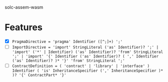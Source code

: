 solc-assem-wasm

# Features

- [X] `PragmaDirective = 'pragma' Identifier ([^;]+) ';'`
- [ ] `ImportDirective = 'import' StringLiteral ('as' Identifier)? ';'
               | 'import' ('*' | Identifier) ('as' Identifier)? 'from' StringLiteral ';'
               | 'import' '{' Identifier ('as' Identifier)? ( ',' Identifier ('as' Identifier)? )* '}' 'from' StringLiteral ';'`
- [ ] `ContractDefinition = ( 'contract' | 'library' | 'interface' ) Identifier
                            ( 'is' InheritanceSpecifier (',' InheritanceSpecifier )* )?
                            '{' ContractPart* '}'`